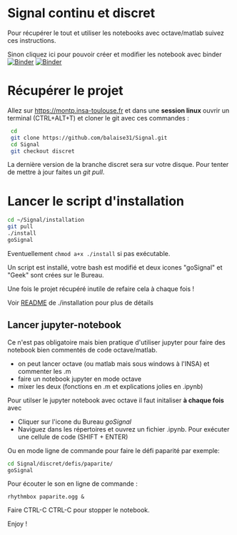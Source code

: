 # Signal continu et discret

Pour récupérer le tout et utiliser les notebooks avec octave/matlab suivez ces instructions.

Sinon cliquez ici pour pouvoir créer et modifier les notebook avec binder
[![Binder](https://mybinder.org/badge.svg)](https://mybinder.org/v2/gh/balaise31/Signal/tps?filepath=index.ipynb)
[![Binder](https://mybinder.org/badge_logo.svg)](https://mybinder.org/v2/gh/balaise31/Signal/tps?filepath=continu/tps/pourquoi_octave.ipynb)

# Récupérer le projet
Allez sur https://montp.insa-toulouse.fr et dans une **session linux** ouvrir un terminal (CTRL+ALT+T) et cloner le git
avec ces commandes :
```bash
 cd
 git clone https://github.com/balaise31/Signal.git
 cd Signal
 git checkout discret
 ```
La dernière version de la branche discret sera sur votre disque. Pour tenter de mettre à jour faites un *git pull*.

# Lancer le script d'installation
```bash
cd ~/Signal/installation
git pull
./install
goSignal
```
Eventuellement ``chmod a+x ./install`` si pas exécutable.

Un script est installé, votre bash est modifié et deux icones "goSignal" et "Geek" sont crées sur le Bureau.

Une fois le projet récupéré inutile de refaire cela à chaque fois !

Voir [README](https://github.com/balaise31/Signal/tree/discret/installation) de ./installation pour plus de détails

## Lancer jupyter-notebook

Ce n'est pas obligatoire mais bien pratique d'utiliser jupyter pour faire des notebook bien commentés de code octave/matlab.
  * on peut lancer octave (ou matlab mais sous windows à l'INSA) et commenter les .m
  * faire un notebook jupyter en mode octave
  * mixer les deux (fonctions en .m et explications jolies en .ipynb)

Pour utilser le jupyter notebook avec octave il faut initaliser **à chaque fois** avec

  - Cliquer sur l'icone du Bureau *goSignal* 
  - Naviguez dans les répertoires et ouvrez un fichier .ipynb.
       Pour exécuter une cellule de code (SHIFT + ENTER)

Ou en mode ligne de commande pour faire le défi paparité par exemple:
```bash
cd Signal/discret/defis/paparite/
goSignal
```
Pour écouter le son en ligne de commande :

    rhythmbox paparite.ogg &

 Faire CTRL-C CTRL-C pour stopper le notebook.
 
Enjoy !

